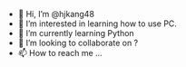 - 👋 Hi, I’m @hjkang48
- 👀 I’m interested in learning how to use PC.
- 🌱 I’m currently learning Python
- 💞️ I’m looking to collaborate on ?
- 📫 How to reach me ...

<!---
hjkang48/hjkang48 is a ✨ special ✨ repository because its `README.md` (this file) appears on your GitHub profile.
You can click the Preview link to take a look at your changes.
--->
